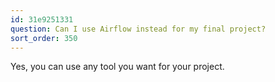 ```yaml
---
id: 31e9251331
question: Can I use Airflow instead for my final project?
sort_order: 350
---
```


Yes, you can use any tool you want for your project.

